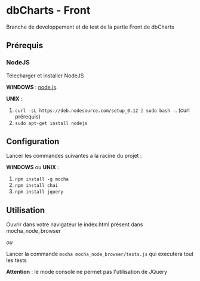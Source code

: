 # dbCharts - Front

Branche de developpement et de test de la partie Front de dbCharts

## Prérequis

### NodeJS

Telecharger et installer NodeJS 

**WINDOWS** : [node.js](https://nodejs.org/en/).

**UNIX** : 

1. `curl -sL https://deb.nodesource.com/setup_0.12 | sudo bash -`. (curl prérequis)
2. `sudo apt-get install nodejs`

## Configuration

Lancer les commandes suivantes a la racine du projet : 

**WINDOWS** ou **UNIX** :

 1. `npm install -g mocha`
 2. `npm install chai`
 3. `npm install jquery`

## Utilisation

Ouvrir dans votre navigateur le index.html présent dans mocha_node_browser

*ou*

Lancer la commande `mocha mocha_node_browser/tests.js` qui executera tout les tests

**Attention** : le mode console ne permet pas l'utilisation de JQuery
